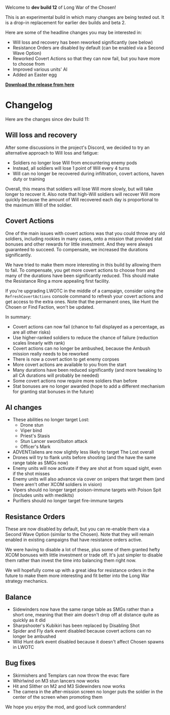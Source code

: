 Welcome to **dev build 12** of Long War of the Chosen!

This is an experimental build in which many changes are being tested out. It is a drop-in replacement for earlier dev builds and beta 2.

Here are some of the headline changes you may be interested in:

* Will loss and recovery has been reworked significantly (see below)
* Resistance Orders are disabled by default (can be enabled via a Second Wave Option)
* Reworked Covert Actions so that they can now fail, but you have more to choose from
* Improved various units' AI
* Added an Easter egg

**[Download the release from here](https://www.dropbox.com/s/bksudz5x6oh83o7/lwotc-dev-0012.zip?dl=0)**

# Changelog

Here are the changes since dev build 11:

## Will loss and recovery

After some discussions in the project's Discord, we decided to try an alternative approach to Will loss and fatigue:

* Soldiers no longer lose Will from encountering enemy pods
* Instead, all soldiers will lose 1 point of Will every 4 turns
* Will can no longer be recovered during infiltration, covert actions, haven duty or training

Overall, this means that soldiers will lose Will more slowly, but will take longer to recover it. Also note that high-Will soldiers will recover Will more quickly because the amount of Will recovered each day is proportional to the maximum Will of the soldier.

## Covert Actions

One of the main issues with covert actions was that you could throw any old soldiers, including rookies in many cases, onto a mission that provided stat bonuses and other rewards for little investment. And they were always guaranteed to succeed. To compensate, we increased the durations significantly.

We have tried to make them more interesting in this build by allowing them to fail. To compensate, you get more covert actions to choose from and many of the durations have been significantly reduced. This should make the Resistance Ring a more appealing first facility.

If you're upgrading LWOTC in the middle of a campaign, consider using the `RefreshCovertActions` console command to refresh your covert actions and get access to the extra ones. Note that the permanent ones, like Hunt the Chosen or Find Faction, won't be updated.

In summary:

* Covert actions can now fail (chance to fail displayed as a percentage, as are all other risks)
* Use higher-ranked soldiers to reduce the chance of failure (reduction scales linearly with rank)
* Covert actions can no longer be ambushed, because the Ambush mission really needs to be reworked
* There is now a covert action to get enemy corpses
* More covert actions are available to you from the start
* Many durations have been reduced significantly (and more tweaking to all CA durations will probably be needed)
* Some covert actions now require more soldiers than before
* Stat bonuses are no longer awarded (hope to add a different mechanism for granting stat bonuses in the future)

## AI changes

* These abilities no longer target Lost:
  * Drone stun
  * Viper bind
  * Priest's Stasis
  * Stun Lancer sword/baton attack
  * Officer's Mark
* ADVENT/aliens are now slightly less likely to target The Lost overall
* Drones will try to flank units before shooting (and the have the same range table as SMGs now)
* Enemy units will now activate if they are shot at from squad sight, even if the shot misses
* Enemy units will also advance via cover on snipers that target them (and there aren't other XCOM soldiers in vision)
* Vipers should no longer target poison-immune targets with Poison Spit (includes units with medikits)
* Purifiers should no longer target fire-immune targets

## Resistance Orders

These are now disabled by default, but you can re-enable them via a Second Wave Option (similar to the Chosen). Note that they will remain enabled in existing campaigns that have resistance orders active.

We were having to disable a lot of these, plus some of them granted hefty XCOM bonuses with little investment or trade off. It's just simpler to disable them rather than invest the time into balancing them right now.

We will hopefully come up with a great idea for resistance orders in the future to make them more interesting and fit better into the Long War strategy mechanics.

## Balance

* Sidewinders now have the same range table as SMGs rather than a short one, meaning that their aim doesn't drop off at distance quite as quickly as it did
* Sharpshooter's Kubikiri has been replaced by Disabling Shot
* Spider and Fly dark event disabled because covert actions can no longer be ambushed
* Wild Hunt dark event disabled because it doesn't affect Chosen spawns in LWOTC

## Bug fixes

* Skirmishers and Templars can now throw the evac flare
* Whirlwind on M3 stun lancers now works
* Hit and Slither on M2 and M3 Sidewinders now works
* The camera in the after-mission screen no longer puts the soldier in the center of the screen when promoting them

We hope you enjoy the mod, and good luck commanders!
